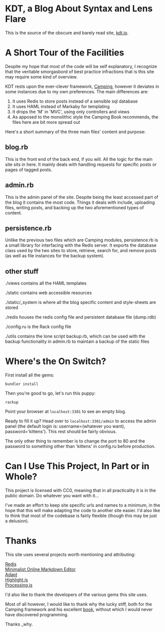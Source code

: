 KDT, a Blog About Syntax and Lens Flare
=======================================

This is the source of the obscure and barely read site, [kdt.io](http://kdt.io).

A Short Tour of the Facilities
==============================

Despite my hope that most of the code will be self explanatory, I recognize that the veritable smorgasbord of best practice infractions that is this site may require some kind of overview.

KDT rests upon the ever-clever framework, [Camping](https://github.com/camping/camping), however it deviates in some instances due to my own preferences. The main differences are:
  
1. It uses Redis to store posts instead of a sensible sql database
2. It uses HAML instead of Markaby for templating
3. It drops the 'M' in 'MVC', using only controllers and views
4. As apposed to the monolithic style the Camping Book recommends, the files here are bit more spread out  

Here's a short summary of the three main files' content and purpose:

blog.rb
-------

This is the front end of the back end, if you will. All the logic for the main site sits in here. It mainly deals with handling requests for specific posts or pages of tagged posts.

admin.rb
--------

This is the admin panel of the site. Despite being the least accessed part of the blog it contains the most code. Things it deals with include, uploading files, writing posts, and backing up the two aforementioned types of content.

persistence.rb
--------------

Unlike the previous two files which are Camping modules, persistence.rb is a small library for interfacing with the Redis server. It exports the database class used by the two sites to store, retrieve, search for, and remove posts (as well as file instances for the backup system).

other stuff
-----------

./views contains all the HAML templates

./static contains web accessible resources

./static/_system is where all the blog specific content and style-sheets are stored

./redis houses the redis config file and persistent database file (dump.rdb)

./config.ru is the Rack config file

./utils contains the lone script backup.rb, which can be used with the backup functionality in admin.rb to maintain a backup of the static files

Where's the On Switch?
======================

First install all the gems:

    bundler install

Then you're good to go, let's run this puppy:

    rackup

Point your browser at `localhost:3301` to see an empty blog.

Ready to fill it up? Head over to `localhost:3301/admin` to access the admin panel (the default login is: username=(whatever you want), password='kittens'). This rest should be fairly obvious.

The only other thing to remember is to change the port to 80 and the password to something other than 'kittens' in config.ru before production.

Can I Use This Project, In Part or in Whole?
============================================

This project is licensed with CC0, meaning that in all practicality it is in the public domain.
Do whatever you want with it...

I've made an effort to keep site specific urls and names to a minimum, in the hope that this will make adapting the code to another site easier. I'd also like to think that most of the codebase is fairly flexible (though this may be just a delusion).

Thanks
======

This site uses several projects worth mentioning and attributing:

[Redis](http://redis.io/)  
[Minimalist Online Markdown Editor](https://github.com/pioul/Minimalist-Online-Markdown-Editor)  
[Adapt](http://adapt.960.gs/)  
[Highlight.js](https://highlightjs.org/)  
[Processing.js](http://processingjs.org/)

I'd also like to thank the developers of the various gems this site uses.

Most of all however, I would like to thank why the lucky stiff, both for the Camping framework and his excellent [book](http://mislav.uniqpath.com/poignant-guide/), without which I would never have discovered programming.

Thanks _why.